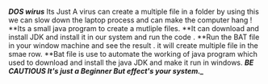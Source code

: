 ***DOS wirus***
Its Just A virus can create a multiple file in a folder by using this we can slow down the laptop process and can make the computer hang !
**Its a small java program to create a mutliple files.
**It can download and install JDK and install it in our system and run the code .
**Run the BAT file in your window machine and see the result . it will create multiple file in the smae row.
**Bat file is use to automate the working of java program which used to download and install the java JDK and make it run in windows.
*****BE _CAUTIOUS_ It's just a Beginner But effect's your system._*****
